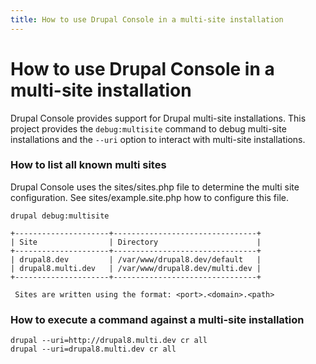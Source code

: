 ```yaml
---
title: How to use Drupal Console in a multi-site installation
---
```

# How to use Drupal Console in a multi-site installation

Drupal Console provides support for Drupal multi-site installations. This project provides the `debug:multisite` command to debug multi-site installations and the `--uri` option to interact with multi-site installations.

### How to list all known multi sites
Drupal Console uses the sites/sites.php file to determine the multi site configuration. See sites/example.site.php how to configure this file.
```
drupal debug:multisite

+---------------------+--------------------------------+
| Site                | Directory                      |
+---------------------+--------------------------------+
| drupal8.dev         | /var/www/drupal8.dev/default   |
| drupal8.multi.dev   | /var/www/drupal8.dev/multi.dev |
+---------------------+--------------------------------+

 Sites are written using the format: <port>.<domain>.<path>
```

### How to execute a command against a multi-site installation
```
drupal --uri=http://drupal8.multi.dev cr all
drupal --uri=drupal8.multi.dev cr all
```
